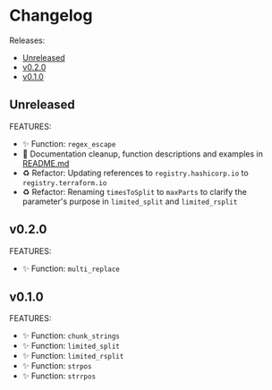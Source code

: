 # Changelog

Releases:

* [Unreleased](#unreleased)
* [v0.2.0](#v020)
* [v0.1.0](#v010)

## Unreleased

FEATURES:

* ✨ Function: `regex_escape`
* 📝 Documentation cleanup, function descriptions and examples in [README.md](README.md)
* ♻️ Refactor: Updating references to `registry.hashicorp.io` to `registry.terraform.io`
* ♻️ Refactor: Renaming `timesToSplit` to `maxParts` to clarify the parameter's purpose
in `limited_split` and `limited_rsplit`

## v0.2.0

FEATURES:

* ✨ Function: `multi_replace`

## v0.1.0

FEATURES:

* ✨ Function: `chunk_strings`
* ✨ Function: `limited_split`
* ✨ Function: `limited_rsplit`
* ✨ Function: `strpos`
* ✨ Function: `strrpos`

